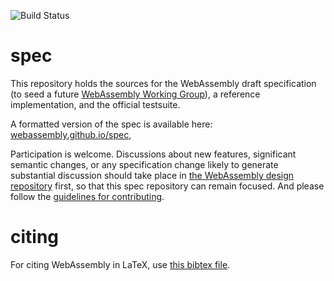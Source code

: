 ![Build Status](https://github.com/WebAssembly/spec/actions/workflows/main.yml/badge.svg)

# spec

This repository holds the sources for the WebAssembly draft specification
(to seed a future
[WebAssembly Working Group](https://lists.w3.org/Archives/Public/public-new-work/2017Jun/0005.html)),
a reference implementation, and the official testsuite.

A formatted version of the spec is available here:
[webassembly.github.io/spec](https://webassembly.github.io/spec/),

Participation is welcome. Discussions about new features, significant semantic
changes, or any specification change likely to generate substantial discussion
should take place in
[the WebAssembly design repository](https://github.com/WebAssembly/design)
first, so that this spec repository can remain focused. And please follow the
[guidelines for contributing](Contributing.md).

# citing

For citing WebAssembly in LaTeX, use [this bibtex file](wasm-specs.bib).

